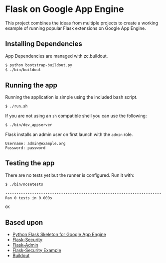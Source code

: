 # Flask on Google App Engine

This project combines the ideas from multiple projects to create a working
example of running popular Flask extensions on Google App Engine.

## Installing Dependencies

App Dependencies are managed with zc.buildout. 

```sh
$ python bootstrap-buildout.py
$ ./bin/buildout
```

## Running the app

Running the application is simple using the included bash script.

```sh
$ ./run.sh
```

If you are not using an `sh` compatible shell you can use the following:

```sh
$ ./bin/dev_appserver
```

Flask installs an admin user on first launch with the `admin` role.


	Username: admin@example.org
	Password: password


## Testing the app

There are no tests yet but the runner is configured. Run it with:

```sh
$ ./bin/nosetests

----------------------------------------------------------------------
Ran 0 tests in 0.000s

OK
```

## Based upon

* [Python Flask Skeleton for Google App Engine](https://github.com/GoogleCloudPlatform/appengine-python-flask-skeleton)
* [Flask-Security](https://github.com/mattupstate/flask-security)
* [Flask-Admin](https://github.com/flask-admin/flask-admin)
* [Flask-Security Example](https://github.com/mattupstate/flask-security-example)
* [Buildout](https://github.com/buildout/buildout)
